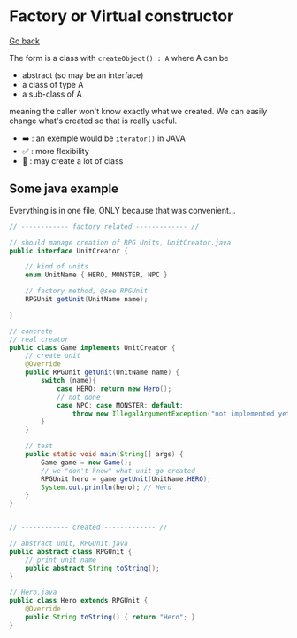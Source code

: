 # Factory or Virtual constructor

[Go back](..)

The form is a class with ``createObject() : A`` where A can be 

* abstract (so may be an interface)
* a class of type A
* a sub-class of A

meaning the caller won't know exactly what we created. We can easily change
what's created so that is really useful.

* ➡️ : an exemple would be ``iterator()`` in JAVA
* ✅ : more flexibility
* 🚫 : may create a lot of class

## Some java example

Everything is in one file, ONLY because that was convenient...

```java
// ------------ factory related ------------- //

// should manage creation of RPG Units, UnitCreator.java
public interface UnitCreator {

    // kind of units
    enum UnitName { HERO, MONSTER, NPC }

    // factory method, @see RPGUnit
    RPGUnit getUnit(UnitName name);

}

// concrete
// real creator
public class Game implements UnitCreator {
    // create unit
    @Override
    public RPGUnit getUnit(UnitName name) {
        switch (name){
            case HERO: return new Hero();
            // not done
            case NPC: case MONSTER: default: 
                throw new IllegalArgumentException("not implemented yet");
        }
    }

    // test
    public static void main(String[] args) {
        Game game = new Game();
        // we "don't know" what unit go created
        RPGUnit hero = game.getUnit(UnitName.HERO);
        System.out.println(hero); // Hero
    }
}


// ------------ created ------------- //

// abstract unit, RPGUnit.java
public abstract class RPGUnit {
    // print unit name
    public abstract String toString();
}

// Hero.java
public class Hero extends RPGUnit {
    @Override
    public String toString() { return "Hero"; }
}
```